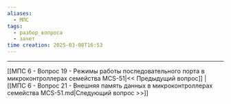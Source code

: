 ```yaml
---
aliases:
  - МПС
tags:
  - разбор_вопроса
  - зачет
time creation: 2025-03-08T16:53
---
```


---
[[МПС 6 - Вопрос 19 - Режимы работы последовательного порта в микроконтроллерах семейства MCS-51|<< Предыдущий вопрос]] | [[МПС 6 - Вопрос 21 - Внешняя память данных в микроконтроллерах семейства MCS-51.md|Следующий вопрос >>]]